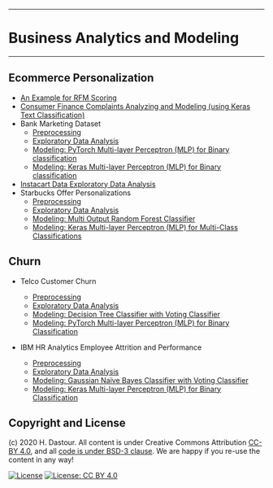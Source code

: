 ******************************
# Business Analytics and Modeling
******************************

## Ecommerce Personalization
* [An Example for RFM Scoring](RFM_Scoring.ipynb)
* [Consumer Finance Complaints Analyzing and Modeling (using Keras Text Classification)](/portfolio/natural_language_processing/Consumer_Finance_Complaints_Analyzing_and_Modeling_(using_Keras_Text_Classification).ipynb)
* Bank Marketing Dataset
	* [Preprocessing](Bank_Marketing_Preprocessing.ipynb)
	* [Exploratory Data Analysis](Bank_Marketing_EDA.ipynb)
	* [Modeling: PyTorch Multi-layer Perceptron (MLP) for Binary classification](Bank_Marketing_Modeling_PyTorch_MLP.ipynb)
	* [Modeling: Keras Multi-layer Perceptron (MLP) for Binary classification](Bank_Marketing_Modeling_Keras_MLP.ipynb)
* [Instacart Data Exploratory Data Analysis](Instacart_EDA.ipynb)
* Starbucks Offer Personalizations
	* [Preprocessing](Starbucks_Offer_Personalizations_Preprocessing.ipynb)
	* [Exploratory Data Analysis](Starbucks_Offer_Personalizations_EDA.ipynb)
	* [Modeling: Multi Output Random Forest Classifier](Starbucks_Offer_Personalizations_using_MultiOutputRFC.ipynb)
	* [Modeling: Keras Multi-layer Perceptron (MLP) for Multi-Class Classifications](Starbucks_Offer_Personalizations_using_Keras_MLP.ipynb)

## Churn
* Telco Customer Churn
	* [Preprocessing](Telco_Customer_Churn_Preprocessing.ipynb)
	* [Exploratory Data Analysis](Telco_Customer_Churn_EDA.ipynb)
	* [Modeling: Decision Tree Classifier with Voting Classifier](Telco_Customer_Churn_Modeling_DTC_Voting.ipynb)
	* [Modeling: PyTorch Multi-layer Perceptron (MLP) for Binary Classification](Telco_Customer_Churn_Modeling_PyTorch_MLP.ipynb)

* IBM HR Analytics Employee Attrition and Performance
	* [Preprocessing](IBM_HR_Analytics_Preprocessing.ipynb)
	* [Exploratory Data Analysis](IBM_HR_Analytics_EDA.ipynb)
	* [Modeling: Gaussian Naïve Bayes Classifier with Voting Classifier](IBM_HR_Analytics_Modeling_GNB.ipynb)
	* [Modeling: Keras Multi-layer Perceptron (MLP) for Binary Classification](IBM_HR_Analytics_Modeling_Keras_MLP.ipynb)

## Copyright and License

(c) 2020 H. Dastour. All content is under Creative Commons Attribution [CC-BY 4.0](https://creativecommons.org/licenses/by/4.0/legalcode.txt), and all [code is under BSD-3 clause](https://github.com/engineersCode/EngComp/blob/master/LICENSE). We are happy if you re-use the content in any way!

[![License](https://img.shields.io/badge/License-BSD%203--Clause-blue.svg)](https://opensource.org/licenses/BSD-3-Clause) [![License: CC BY 4.0](https://img.shields.io/badge/License-CC%20BY%204.0-lightgrey.svg)](https://creativecommons.org/licenses/by/4.0/)
